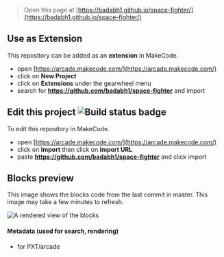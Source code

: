  


> Open this page at [https://badabh1.github.io/space-fighter/](https://badabh1.github.io/space-fighter/)

## Use as Extension

This repository can be added as an **extension** in MakeCode.

* open [https://arcade.makecode.com/](https://arcade.makecode.com/)
* click on **New Project**
* click on **Extensions** under the gearwheel menu
* search for **https://github.com/badabh1/space-fighter** and import

## Edit this project ![Build status badge](https://github.com/badabh1/space-fighter/workflows/MakeCode/badge.svg)

To edit this repository in MakeCode.

* open [https://arcade.makecode.com/](https://arcade.makecode.com/)
* click on **Import** then click on **Import URL**
* paste **https://github.com/badabh1/space-fighter** and click import

## Blocks preview

This image shows the blocks code from the last commit in master.
This image may take a few minutes to refresh.

![A rendered view of the blocks](https://github.com/badabh1/space-fighter/raw/master/.github/makecode/blocks.png)

#### Metadata (used for search, rendering)

* for PXT/arcade
<script src="https://makecode.com/gh-pages-embed.js"></script><script>makeCodeRender("{{ site.makecode.home_url }}", "{{ site.github.owner_name }}/{{ site.github.repository_name }}");</script>
